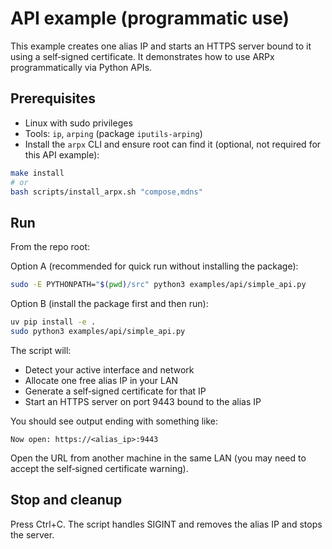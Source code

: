 # API example (programmatic use)

This example creates one alias IP and starts an HTTPS server bound to it using a self‑signed certificate. It demonstrates how to use ARPx programmatically via Python APIs.

## Prerequisites

- Linux with sudo privileges
- Tools: `ip`, `arping` (package `iputils-arping`)
- Install the `arpx` CLI and ensure root can find it (optional, not required for this API example):

```bash
make install
# or
bash scripts/install_arpx.sh "compose,mdns"
```

## Run

From the repo root:

Option A (recommended for quick run without installing the package):

```bash
sudo -E PYTHONPATH="$(pwd)/src" python3 examples/api/simple_api.py
```

Option B (install the package first and then run):

```bash
uv pip install -e .
sudo python3 examples/api/simple_api.py
```

The script will:

- Detect your active interface and network
- Allocate one free alias IP in your LAN
- Generate a self‑signed certificate for that IP
- Start an HTTPS server on port 9443 bound to the alias IP

You should see output ending with something like:

```
Now open: https://<alias_ip>:9443
```

Open the URL from another machine in the same LAN (you may need to accept the self‑signed certificate warning).

## Stop and cleanup

Press Ctrl+C. The script handles SIGINT and removes the alias IP and stops the server.
